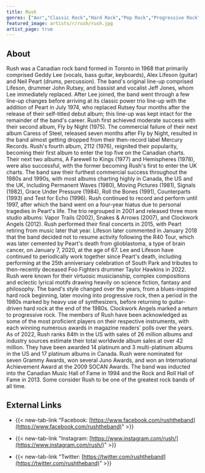 ```yaml
---
title: Rush
genres: ["Aor","Classic Rock","Hard Rock","Pop Rock","Progressive Rock","Rock","Progressive Pop"]
featured_image: artists/r/rush/rush.jpg
artist_page: true
---
```

## About

Rush was a Canadian rock band formed in Toronto in 1968 that primarily comprised Geddy Lee (vocals, bass guitar, keyboards), Alex Lifeson (guitar) and Neil Peart (drums, percussion). The band's original line-up comprised Lifeson, drummer John Rutsey, and bassist and vocalist Jeff Jones, whom Lee immediately replaced. After Lee joined, the band went through a few line-up changes before arriving at its classic power trio line-up with the addition of Peart in July 1974, who replaced Rutsey four months after the release of their self-titled debut album; this line-up was kept intact for the remainder of the band's career.
Rush first achieved moderate success with their second album, Fly by Night (1975). The commercial failure of their next album Caress of Steel, released seven months after Fly by Night, resulted in the band almost getting dropped from their then-record label Mercury Records. Rush's fourth album, 2112 (1976), reignited their popularity, becoming their first album to enter the top five on the Canadian charts. Their next two albums, A Farewell to Kings (1977) and Hemispheres (1978), were also successful, with the former becoming Rush's first to enter the UK charts. The band saw their furthest commercial success throughout the 1980s and 1990s, with most albums charting highly in Canada, the US and the UK, including Permanent Waves (1980), Moving Pictures (1981), Signals (1982), Grace Under Pressure (1984), Roll the Bones (1991), Counterparts (1993) and Test for Echo (1996). Rush continued to record and perform until 1997, after which the band went on a four-year hiatus due to personal tragedies in Peart's life. The trio regrouped in 2001 and released three more studio albums: Vapor Trails (2002), Snakes & Arrows (2007), and Clockwork Angels (2012). Rush performed their final concerts in 2015, with Peart retiring from music later that year. Lifeson later commented in January 2018 that the band decided not to resume activity following the R40 Tour, which was later cemented by Peart's death from glioblastoma, a type of brain cancer, on January 7, 2020, at the age of 67. Lee and Lifeson have continued to periodically work together since Peart's death, including performing at the 25th anniversary celebration of South Park and tributes to then-recently deceased Foo Fighters drummer Taylor Hawkins in 2022.
Rush were known for their virtuosic musicianship, complex compositions and eclectic lyrical motifs drawing heavily on science fiction, fantasy and philosophy. The band's style changed over the years, from a blues-inspired hard rock beginning, later moving into progressive rock, then a period in the 1980s marked by heavy use of synthesizers, before returning to guitar-driven hard rock at the end of the 1980s. Clockwork Angels marked a return to progressive rock. The members of Rush have been acknowledged as some of the most proficient players on their respective instruments, with each winning numerous awards in magazine readers' polls over the years.
As of 2022, Rush ranks 84th in the US with sales of 26 million albums and industry sources estimate their total worldwide album sales at over 42 million. They have been awarded 14 platinum and 3 multi-platinum albums in the US and 17 platinum albums in Canada. Rush were nominated for seven Grammy Awards, won several Juno Awards, and won an International Achievement Award at the 2009 SOCAN Awards. The band was inducted into the Canadian Music Hall of Fame in 1994 and the Rock and Roll Hall of Fame in 2013. Some consider Rush to be one of the greatest rock bands of all time.



## External Links

- {{< new-tab-link "Facebook: [https://www.facebook.com/rushtheband](https://www.facebook.com/rushtheband)" >}}

- {{< new-tab-link "Instagram: [https://www.instagram.com/rush/](https://www.instagram.com/rush/)" >}}

- {{< new-tab-link "Twitter: [https://twitter.com/rushtheband](https://twitter.com/rushtheband)" >}}



